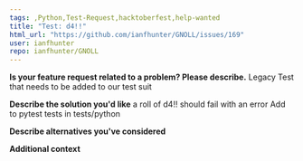 ```yaml
---
tags: ,Python,Test-Request,hacktoberfest,help-wanted
title: "Test: d4!!"
html_url: "https://github.com/ianfhunter/GNOLL/issues/169"
user: ianfhunter
repo: ianfhunter/GNOLL
---
```


**Is your feature request related to a problem? Please describe.**
Legacy Test that needs to be added to our test suit

**Describe the solution you'd like**
a roll of d4!! should fail with an error 
Add to pytest tests in tests/python

**Describe alternatives you've considered**

**Additional context**
